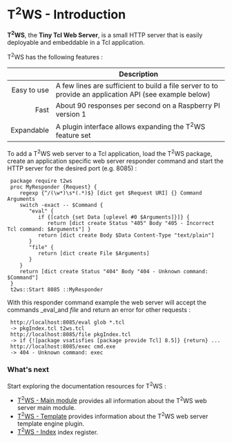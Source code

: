 # T<sup>2</sup>WS - Introduction

**T<sup>2</sup>WS**, the **Tiny Tcl Web Server**, is a small HTTP server that is easily deployable and embeddable in a Tcl application.

T<sup>2</sup>WS has the following features :

||Description
|--:|---
|Easy to use|A few lines are sufficient to build a file server to to provide an application API (see example below)
|Fast|About 90 responses per second on a Raspberry PI version 1
|Expandable|A plugin interface allows expanding the T<sup>2</sup>WS feature set

To add a T<sup>2</sup>WS web server to a Tcl application, load the T<sup>2</sup>WS package, create an application specific web server responder command and start the HTTP server for the desired port (e.g. 8085) :

```
 package require t2ws
 proc MyResponder {Request} {
    regexp {^/(\w*)\s*(.*)$} [dict get $Request URI] {} Command Arguments
    switch -exact -- $Command {
       "eval" {
          if {[catch {set Data [uplevel #0 $Arguments]}]} {
             return [dict create Status "405" Body "405 - Incorrect Tcl command: $Arguments"] }
          return [dict create Body $Data Content-Type "text/plain"]
       }
       "file" {
          return [dict create File $Arguments]
       }
    }
    return [dict create Status "404" Body "404 - Unknown command: $Command"]
 }
 t2ws::Start 8085 ::MyResponder
```

With this responder command example the web server will accept the commands _eval_and _file_ and return an error for other requests :

```
 http://localhost:8085/eval glob *.tcl
 -> pkgIndex.tcl t2ws.tcl
 http://localhost:8085/file pkgIndex.tcl
 -> if {![package vsatisfies [package provide Tcl] 8.5]} {return} ...
 http://localhost:8085/exec cmd.exe
 -> 404 - Unknown command: exec
```

### What's next

Start exploring the documentation resources for T<sup>2</sup>WS :

* [T<sup>2</sup>WS - Main module](https://github.com/Drolla/t2ws/wiki/t2ws) provides all information about the T<sup>2</sup>WS web server main module.
* [T<sup>2</sup>WS - Template](https://github.com/Drolla/t2ws/wiki/t2ws_template) provides information about the T<sup>2</sup>WS web server template engine plugin.
* [T<sup>2</sup>WS - Index](https://github.com/Drolla/t2ws/wiki/Index) index register.

